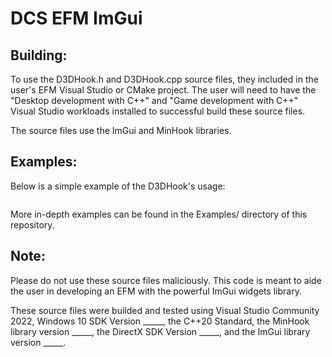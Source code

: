 # DCS EFM ImGui

## Building:
To use the D3DHook.h and D3DHook.cpp source files, they included in the user's
EFM Visual Studio or CMake project. The user will need to have the
"Desktop development with C++" and "Game development with C++" Visual Studio
workloads installed to successful build these source files.

The source files use the ImGui and MinHook libraries.

## Examples:
Below is a simple example of the D3DHook's usage:
```C++

```
More in-depth examples can be found in the Examples/ directory of this
repository.

## Note:
Please do not use these source files maliciously. This code is meant to aide the
user in developing an EFM with the powerful ImGui widgets library.

These source files were builded and tested using Visual Studio Community 2022,
Windows 10 SDK Version _____, the C++20 Standard, the MinHook library version
_____, the DirectX SDK Version _____, and the ImGui library version _____.